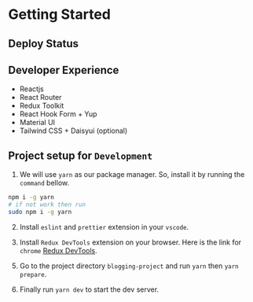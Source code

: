# Getting Started

## Deploy Status

## Developer Experience

- Reactjs
- React Router
- Redux Toolkit
- React Hook Form + Yup
- Material UI
- Tailwind CSS + Daisyui (optional)

## Project setup for `Development`

1. We will use `yarn` as our package manager. So, install it by running the `command` bellow.

```bash
npm i -g yarn
# if not work then run
sudo npm i -g yarn
```

2. Install `eslint` and `prettier` extension in your `vscode`.

3. Install `Redux DevTools` extension on your browser. Here is the link for `chrome` <a href="https://chrome.google.com/webstore/detail/redux-devtools/lmhkpmbekcpmknklioeibfkpmmfibljd" target="_blank">Redux DevTools</a>.

<!-- 4. Clone project on your local machine by running `git clone https://github.com/Solutya/air-travel-management-fe.git` -->

5. Go to the project directory `blogging-project` and run `yarn` then `yarn prepare`.

6. Finally run `yarn dev` to start the dev server.
